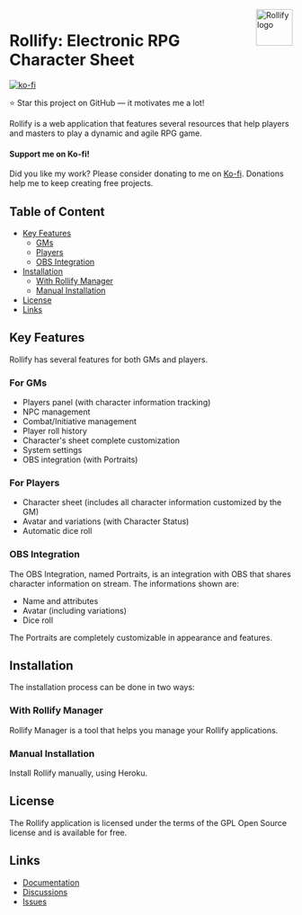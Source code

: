  <a href="#">
    <img src="https://user-images.githubusercontent.com/71353674/186519694-d80949d4-4a6f-48ee-90c8-878f75aca3ed.png" alt="Rollify logo" title="Rollify" height="65" align="right" />
  </a>

# Rollify: Electronic RPG Character Sheet

[![ko-fi](https://ko-fi.com/img/githubbutton_sm.svg)](https://ko-fi.com/Z8Z3BVAJ2)

:star: Star this project on GitHub — it motivates me a lot!

Rollify is a web application that features several resources that help players and masters to play a dynamic and agile RPG game.

#### Support me on Ko-fi!

Did you like my work? Please consider donating to me on [Ko-fi](https://ko-fi.com/alyssafernandes). Donations help me to keep creating free projects.

## Table of Content

- [Key Features](#key-features)
  - [GMs](#for-gms)
  - [Players](#for-players)
  - [OBS Integration](#obs-integration)
- [Installation](#installation)
  - [With Rollify Manager](#with-rollify-manager)
  - [Manual Installation](#manual-installation)
- [License](#license)
- [Links](#links)
  
## Key Features

Rollify has several features for both GMs and players.

### For GMs

- Players panel (with character information tracking)
- NPC management
- Combat/Initiative management
- Player roll history
- Character's sheet complete customization
- System settings
- OBS integration (with Portraits)

### For Players

- Character sheet (includes all character information customized by the GM)
- Avatar and variations (with Character Status)
- Automatic dice roll

### OBS Integration

The OBS Integration, named Portraits, is an integration with OBS that shares character information on stream. The informations shown are:
- Name and attributes
- Avatar (including variations)
- Dice roll

The Portraits are completely customizable in appearance and features.
  
## Installation

The installation process can be done in two ways:

### With Rollify Manager

Rollify Manager is a tool that helps you manage your Rollify applications.

### Manual Installation

Install Rollify manually, using Heroku.

## License

The Rollify application is licensed under the terms of the GPL Open Source license and is available for free.

## Links

- [Documentation](#)
- [Discussions](https://github.com/alyssapiresfernandescefet/rollify/discussions)
- [Issues](https://github.com/alyssapiresfernandescefet/rollify/issues)
